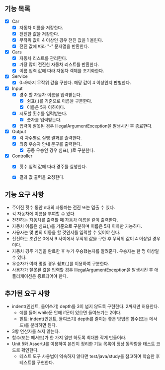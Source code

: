 ## 기능 목록
- [X] Car
  - [X] 자동차 이름을 저장한다.
  - [X] 전진한 값을 저장한다.
  - [X] 무작위 값이 4 이상인 경우 전진 값을 1 올린다.
  - [X] 전진 값에 따라 "-" 문자열을 반환한다.

- [X] Cars
  - [X] 자동차 리스트를 관리한다.
  - [X] 가장 많이 전진한 자동차 리스트를 반환한다.
  - [X] 이름 입력 값에 따라 자동차 객체를 초기화한다.

- [X] Service
  - [X] 0~9까지 무작위 값을 구한다. 해당 값이 4 이상인지 판별한다.

- [X] Input
  - [X] 경주 할 자동차 이름을 입력받는다.
    - [X] 쉼표(,)를 기준으로 이름을 구분한다.
    - [X] 이름은 5자 이하이다.
  - [X] 시도할 횟수를 입력받는다.
    - [X] 숫자를 입력받는다. 
  - [X] 입력이 잘못된 경우 IllegalArgumentException을 발생시킨 후 종료한다.

- [X] Output
  - [X] 각 차수별로 실행 결과를 출력한다.
  - [X] 최종 우승자 안내 문구를 출력한다.
    - [X] 공동 우승인 경우 쉼표(, )로 구분한다. 

- [X] Controller
  - [X] 횟수 입력 값에 따라 경주를 실행한다.
  - [X] 결과 값 출력을 요청한다.


## 기능 요구 사항
- 주어진 횟수 동안 n대의 자동차는 전진 또는 멈출 수 있다.  
- 각 자동차에 이름을 부여할 수 있다.  
- 전진하는 자동차를 출력할 때 자동차 이름을 같이 출력한다.
- 자동차 이름은 쉼표(,)를 기준으로 구분하며 이름은 5자 이하만 가능하다.  
- 사용자는 몇 번의 이동을 할 것인지를 입력할 수 있어야 한다.  
- 전진하는 조건은 0에서 9 사이에서 무작위 값을 구한 후 무작위 값이 4 이상일 경우이다.  
- 자동차 경주 게임을 완료한 후 누가 우승했는지를 알려준다. 우승자는 한 명 이상일 수 있다.  
- 우승자가 여러 명일 경우 쉼표(,)를 이용하여 구분한다.  
- 사용자가 잘못된 값을 입력할 경우 IllegalArgumentException을 발생시킨 후 애플리케이션은 종료되어야 한다.

## 추가된 요구 사항
- indent(인덴트, 들여쓰기) depth를 3이 넘지 않도록 구현한다. 2까지만 허용한다.
  - 예를 들어 while문 안에 if문이 있으면 들여쓰기는 2이다.
  - 힌트: indent(인덴트, 들여쓰기) depth를 줄이는 좋은 방법은 함수(또는 메서드)를 분리하면 된다.
- 3항 연산자를 쓰지 않는다.  
- 함수(또는 메서드)가 한 가지 일만 하도록 최대한 작게 만들어라.  
- Unit 5와 AssertJ를 이용하여 본인이 정리한 기능 목록이 정상 동작함을 테스트 코드로 확인한다.  
  - 테스트 도구 사용법이 익숙하지 않다면 test/java/study를 참고하여 학습한 후 테스트를 구현한다.